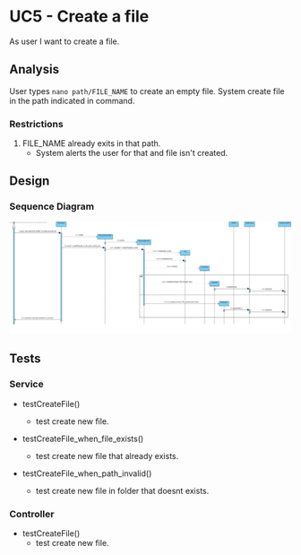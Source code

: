 # UC5 - Create a file

As user I want to create a file.

## Analysis

User types `nano path/FILE_NAME` to create an empty file. System create file in the path indicated in command.

### Restrictions

1. FILE_NAME already exits in that path.
    - System alerts the user for that and file isn't created.

## Design

### Sequence Diagram

![uc5-sd](SD_UC5.jpg)

## Tests

### Service

- testCreateFile()
    - test create new file.

- testCreateFile_when_file_exists()
    - test create new file that already exists.

- testCreateFile_when_path_invalid()
    - test create new file in folder that doesnt exists.

### Controller

- testCreateFile()
    - test create new file.
